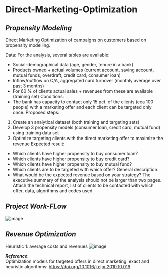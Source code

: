 # **Direct-Marketing-Optimization**
## _Propensity Modeling_

Direct Marketing Optimization of campaigns on customers based on propensity modelling.


Data: 
For the analysis, several tables are available:
- Social-demographical data (age, gender, tenure in a bank) 
- Products owned + actual volumes (current account, saving account, mutual funds, overdraft, 
credit card, consumer loan) 
- Inflow/outflow on C/A, aggregated card turnover (monthly average over past 3 months) 
- For 60 % of clients actual sales + revenues from these are available (training set) 
Conditions: 
- The bank has capacity to contact only 15 pct. of the clients (cca 100 people) with a marketing 
offer and each client can be targeted only once. 
Proposed steps: 
1. Create an analytical dataset (both training and targeting sets) 
2. Develop 3 propensity models (consumer loan, credit card, mutual fund) using training data set 
3. Optimize targeting clients with the direct marketing offer to maximize the revenue 
Expected result: 
- Which clients have higher propensity to buy consumer loan? 
- Which clients have higher propensity to buy credit card? 
- Which clients have higher propensity to buy mutual fund? 
- Which clients are to be targeted with which offer? General description. 
- What would be the expected revenue based on your strategy? 
The executive summary of the analysis should not be larger than two pages. Attach the technical 
report, list of clients to be contacted with which offer, data, algorithms and codes used.

## _Project Work-FLow_
![image](https://user-images.githubusercontent.com/57532016/208249823-558861a4-5f81-435c-99e1-75806f8df0b3.png)

## _Revenue Optimization_ 
Heuristic 1: average costs and revenues
![image](https://user-images.githubusercontent.com/57532016/208250042-8bcc71d9-8a16-4d38-8a2d-3ed72eb9a22f.png)

_**Reference**_:  
Optimization models for targeted offers in direct marketing: exact and heuristic algorithms: https://doi.org/10.1016/j.ejor.2010.10.019
